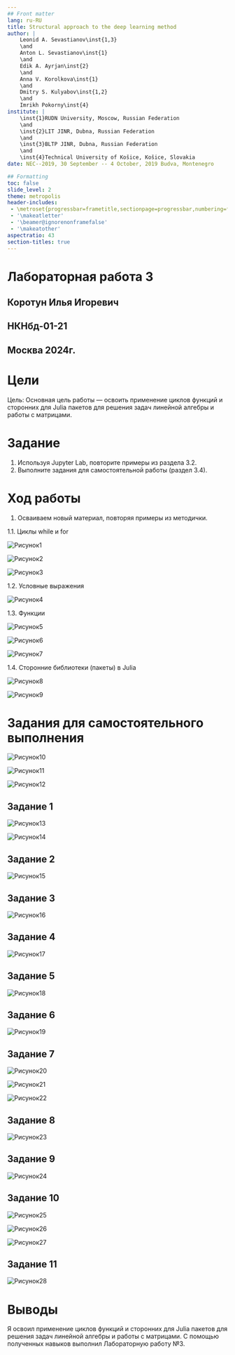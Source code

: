 ```yaml
---
## Front matter
lang: ru-RU
title: Structural approach to the deep learning method
author: |
	Leonid A. Sevastianov\inst{1,3}
	\and
	Anton L. Sevastianov\inst{1}
	\and
	Edik A. Ayrjan\inst{2}
	\and
	Anna V. Korolkova\inst{1}
	\and
	Dmitry S. Kulyabov\inst{1,2}
	\and
	Imrikh Pokorny\inst{4}
institute: |
	\inst{1}RUDN University, Moscow, Russian Federation
	\and
	\inst{2}LIT JINR, Dubna, Russian Federation
	\and
	\inst{3}BLTP JINR, Dubna, Russian Federation
	\and
	\inst{4}Technical University of Košice, Košice, Slovakia
date: NEC--2019, 30 September -- 4 October, 2019 Budva, Montenegro

## Formatting
toc: false
slide_level: 2
theme: metropolis
header-includes: 
 - \metroset{progressbar=frametitle,sectionpage=progressbar,numbering=fraction}
 - '\makeatletter'
 - '\beamer@ignorenonframefalse'
 - '\makeatother'
aspectratio: 43
section-titles: true
---
```


# Лабораторная работа 3

## Коротун Илья Игоревич
## НКНбд-01-21
## Москва 2024г.

# Цели

Цель: Основная цель работы — освоить применение циклов функций и сторонних для Julia пакетов для решения задач линейной алгебры и работы с матрицами.

# Задание

1. Используя Jupyter Lab, повторите примеры из раздела 3.2.
2. Выполните задания для самостоятельной работы (раздел 3.4).

# Ход работы

1. Осваиваем новый материал, повторяя примеры из методички.

1.1. Циклы while и for

![Рисунок1](image/j4.jpg)

![Рисунок2](image/j5.jpg)

![Рисунок3](image/j6.jpg)

1.2. Условные выражения

![Рисунок4](image/j7.jpg)

1.3. Функции

![Рисунок5](image/j8.jpg)

![Рисунок6](image/j9.jpg)

![Рисунок7](image/j10.jpg)

1.4. Сторонние библиотеки (пакеты) в Julia

![Рисунок8](image/j11.jpg)

![Рисунок9](image/j12.jpg)


# Задания для самостоятельного выполнения

![Рисунок10](image/j1.jpg)

![Рисунок11](image/j2.jpg)

![Рисунок12](image/j3.jpg)

## Задание 1

![Рисунок13](image/j13.jpg)

![Рисунок14](image/j14.jpg)

## Задание 2

![Рисунок15](image/j15.jpg)

## Задание 3

![Рисунок16](image/j16.jpg)

## Задание 4

![Рисунок17](image/j17.jpg)

## Задание 5

![Рисунок18](image/j18.jpg)

## Задание 6

![Рисунок19](image/j19.jpg)

## Задание 7

![Рисунок20](image/j20.jpg)

![Рисунок21](image/j21.jpg)

![Рисунок22](image/j22.jpg)

## Задание 8

![Рисунок23](image/j23.jpg)

## Задание 9

![Рисунок24](image/j24.jpg)

## Задание 10

![Рисунок25](image/j25.jpg)

![Рисунок26](image/j26.jpg)

![Рисунок27](image/j27.jpg)

## Задание 11

![Рисунок28](image/j28.jpg)

# Выводы

Я освоил применение циклов функций и сторонних для Julia пакетов для решения задач линейной алгебры и работы с матрицами. С помощью полученных навыков выполнил Лабораторную работу №3. 

